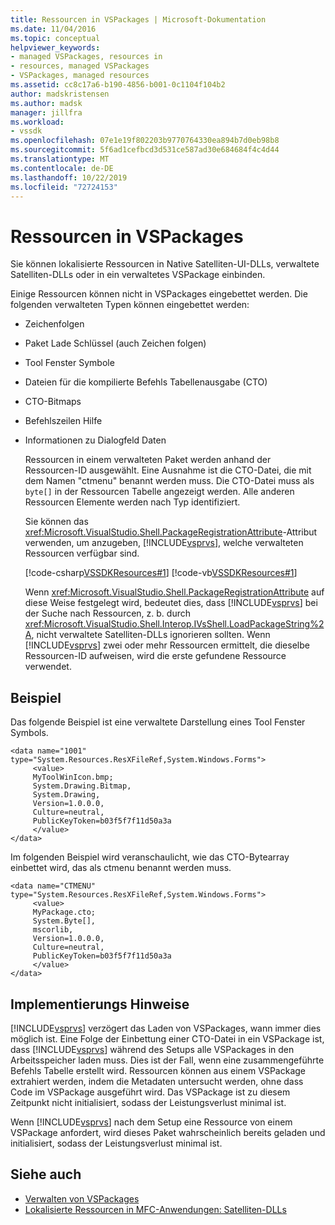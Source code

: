 ```yaml
---
title: Ressourcen in VSPackages | Microsoft-Dokumentation
ms.date: 11/04/2016
ms.topic: conceptual
helpviewer_keywords:
- managed VSPackages, resources in
- resources, managed VSPackages
- VSPackages, managed resources
ms.assetid: cc8c17a6-b190-4856-b001-0c1104f104b2
author: madskristensen
ms.author: madsk
manager: jillfra
ms.workload:
- vssdk
ms.openlocfilehash: 07e1e19f802203b9770764330ea894b7d0eb98b8
ms.sourcegitcommit: 5f6ad1cefbcd3d531ce587ad30e684684f4c4d44
ms.translationtype: MT
ms.contentlocale: de-DE
ms.lasthandoff: 10/22/2019
ms.locfileid: "72724153"
---
```

# <a name="resources-in-vspackages"></a>Ressourcen in VSPackages
Sie können lokalisierte Ressourcen in Native Satelliten-UI-DLLs, verwaltete Satelliten-DLLs oder in ein verwaltetes VSPackage einbinden.

 Einige Ressourcen können nicht in VSPackages eingebettet werden. Die folgenden verwalteten Typen können eingebettet werden:

- Zeichenfolgen

- Paket Lade Schlüssel (auch Zeichen folgen)

- Tool Fenster Symbole

- Dateien für die kompilierte Befehls Tabellenausgabe (CTO)

- CTO-Bitmaps

- Befehlszeilen Hilfe

- Informationen zu Dialogfeld Daten

  Ressourcen in einem verwalteten Paket werden anhand der Ressourcen-ID ausgewählt. Eine Ausnahme ist die CTO-Datei, die mit dem Namen "ctmenu" benannt werden muss. Die CTO-Datei muss als `byte[]` in der Ressourcen Tabelle angezeigt werden. Alle anderen Ressourcen Elemente werden nach Typ identifiziert.

  Sie können das <xref:Microsoft.VisualStudio.Shell.PackageRegistrationAttribute>-Attribut verwenden, um anzugeben, [!INCLUDE[vsprvs](../../code-quality/includes/vsprvs_md.md)], welche verwalteten Ressourcen verfügbar sind.

  [!code-csharp[VSSDKResources#1](../../extensibility/internals/codesnippet/CSharp/resources-in-vspackages_1.cs)]
  [!code-vb[VSSDKResources#1](../../extensibility/internals/codesnippet/VisualBasic/resources-in-vspackages_1.vb)]

  Wenn <xref:Microsoft.VisualStudio.Shell.PackageRegistrationAttribute> auf diese Weise festgelegt wird, bedeutet dies, dass [!INCLUDE[vsprvs](../../code-quality/includes/vsprvs_md.md)] bei der Suche nach Ressourcen, z. b. durch <xref:Microsoft.VisualStudio.Shell.Interop.IVsShell.LoadPackageString%2A>, nicht verwaltete Satelliten-DLLs ignorieren sollten. Wenn [!INCLUDE[vsprvs](../../code-quality/includes/vsprvs_md.md)] zwei oder mehr Ressourcen ermittelt, die dieselbe Ressourcen-ID aufweisen, wird die erste gefundene Ressource verwendet.

## <a name="example"></a>Beispiel
 Das folgende Beispiel ist eine verwaltete Darstellung eines Tool Fenster Symbols.

```
<data name="1001"
type="System.Resources.ResXFileRef,System.Windows.Forms">
     <value>
     MyToolWinIcon.bmp;
     System.Drawing.Bitmap,
     System.Drawing,
     Version=1.0.0.0,
     Culture=neutral,
     PublicKeyToken=b03f5f7f11d50a3a
     </value>
</data>
```

 Im folgenden Beispiel wird veranschaulicht, wie das CTO-Bytearray einbettet wird, das als ctmenu benannt werden muss.

```
<data name="CTMENU"
type="System.Resources.ResXFileRef,System.Windows.Forms">
     <value>
     MyPackage.cto;
     System.Byte[],
     mscorlib,
     Version=1.0.0.0,
     Culture=neutral,
     PublicKeyToken=b03f5f7f11d50a3a
     </value>
</data>
```

## <a name="implementation-notes"></a>Implementierungs Hinweise
 [!INCLUDE[vsprvs](../../code-quality/includes/vsprvs_md.md)] verzögert das Laden von VSPackages, wann immer dies möglich ist. Eine Folge der Einbettung einer CTO-Datei in ein VSPackage ist, dass [!INCLUDE[vsprvs](../../code-quality/includes/vsprvs_md.md)] während des Setups alle VSPackages in den Arbeitsspeicher laden muss. Dies ist der Fall, wenn eine zusammengeführte Befehls Tabelle erstellt wird. Ressourcen können aus einem VSPackage extrahiert werden, indem die Metadaten untersucht werden, ohne dass Code im VSPackage ausgeführt wird. Das VSPackage ist zu diesem Zeitpunkt nicht initialisiert, sodass der Leistungsverlust minimal ist.

 Wenn [!INCLUDE[vsprvs](../../code-quality/includes/vsprvs_md.md)] nach dem Setup eine Ressource von einem VSPackage anfordert, wird dieses Paket wahrscheinlich bereits geladen und initialisiert, sodass der Leistungsverlust minimal ist.

## <a name="see-also"></a>Siehe auch
- [Verwalten von VSPackages](../../extensibility/managing-vspackages.md)
- [Lokalisierte Ressourcen in MFC-Anwendungen: Satelliten-DLLs](/cpp/build/localized-resources-in-mfc-applications-satellite-dlls)
